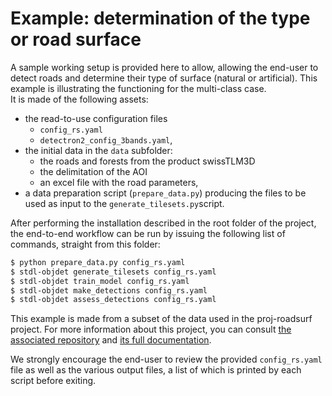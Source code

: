 # Example: determination of the type or road surface

A sample working setup is provided here to allow, allowing the end-user to detect roads and determine their type of surface (natural or artificial). This example is illustrating the functioning for the multi-class case. <br>
It is made of the following assets:

- the read-to-use configuration files
    - `config_rs.yaml`
    - `detectron2_config_3bands.yaml`,
- the initial data in the `data` subfolder:
    - the roads and forests from the product swissTLM3D
    - the delimitation of the AOI
    - an excel file with the road parameters,
- a data preparation script (`prepare_data.py`) producing the files to be used as input to the `generate_tilesets.py`script.

After performing the installation described in the root folder of the project, the end-to-end workflow can be run by issuing the following list of commands, straight from this folder:

```bash
$ python prepare_data.py config_rs.yaml
$ stdl-objdet generate_tilesets config_rs.yaml
$ stdl-objdet train_model config_rs.yaml
$ stdl-objdet make_detections config_rs.yaml
$ stdl-objdet assess_detections config_rs.yaml
```

This example is made from a subset of the data used in the proj-roadsurf project. For more information about this project, you can consult [the associated repository](https://github.com/swiss-territorial-data-lab/proj-roadsurf) and [its full documentation](https://tech.stdl.ch/PROJ-ROADSURF/).

We strongly encourage the end-user to review the provided `config_rs.yaml` file as well as the various output files, a list of which is printed by each script before exiting.